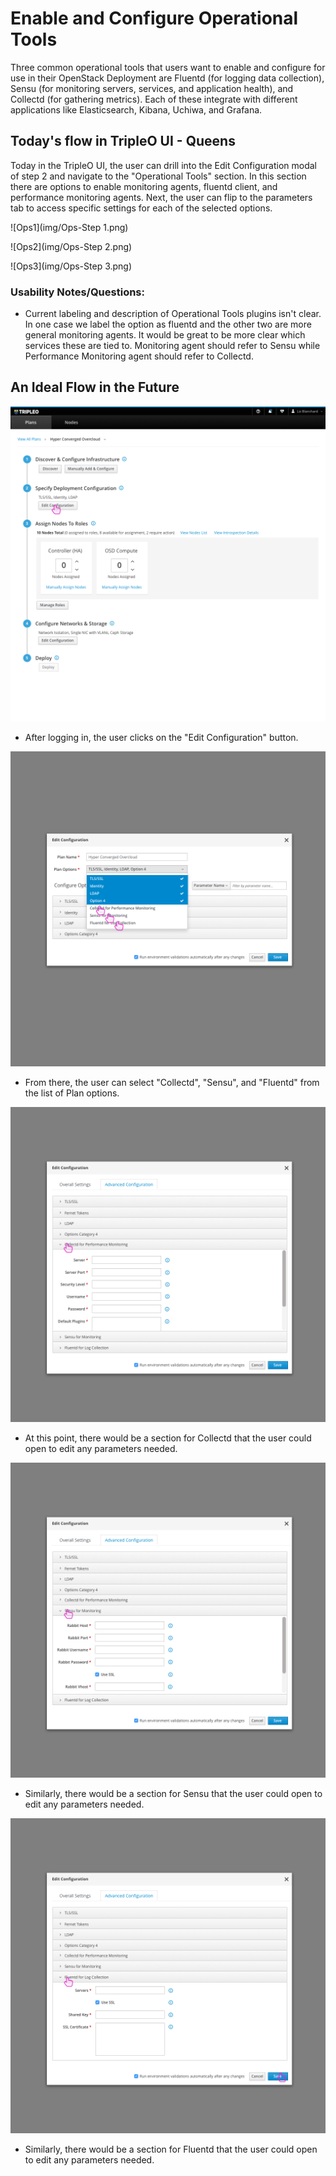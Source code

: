 # Enable and Configure Operational Tools
Three common operational tools that users want to enable and configure for use in their OpenStack Deployment are Fluentd (for logging data collection), Sensu (for monitoring servers, services, and application health), and Collectd (for gathering metrics). Each of these integrate with different applications like Elasticsearch, Kibana, Uchiwa, and Grafana.

## Today's flow in TripleO UI - Queens
Today in the TripleO UI, the user can drill into the Edit Configuration modal of step 2 and navigate to the "Operational Tools" section. In this section there are options to enable monitoring agents, fluentd client, and performance monitoring agents. Next, the user can flip to the parameters tab to access specific settings for each of the selected options.

![Ops1](img/Ops-Step 1.png)

![Ops2](img/Ops-Step 2.png)

![Ops3](img/Ops-Step 3.png)

### Usability Notes/Questions:
* Current labeling and description of Operational Tools plugins isn't clear. In one case we label the option as fluentd and the other two are more general monitoring agents. It would be great to be more clear which services these are tied to. Monitoring agent should refer to Sensu while Performance Monitoring agent should refer to Collectd.

## An Ideal Flow in the Future
![editconfiguration](img/Ops-Edit_Configuration.png)
- After logging in, the user clicks on the "Edit Configuration" button.

![editconfigurationmodal](img/Ops-Edit_Configuration_Modal.png)
- From there, the user can select "Collectd", "Sensu", and "Fluentd" from the list of Plan options.

![editconfigurationmodal2](img/Ops-Edit_Configuration_Modal2.png)
- At this point, there would be a section for Collectd that the user could open to edit any parameters needed.

![editconfigurationmodal3](img/Ops-Edit_Configuration_Modal3.png)
- Similarly, there would be a section for Sensu that the user could open to edit any parameters needed.

![editconfigurationmodal4](img/Ops-Edit_Configuration_Modal4.png)
- Similarly, there would be a section for Fluentd that the user could open to edit any parameters needed.
